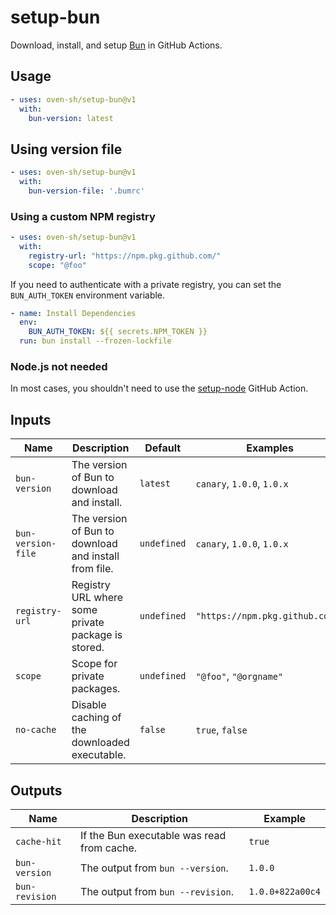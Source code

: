 # setup-bun

Download, install, and setup [Bun](https://bun.sh) in GitHub Actions.

## Usage

```yaml
- uses: oven-sh/setup-bun@v1
  with:
    bun-version: latest
```

## Using version file

```yaml
- uses: oven-sh/setup-bun@v1
  with:
    bun-version-file: '.bumrc'
```

### Using a custom NPM registry

```yaml
- uses: oven-sh/setup-bun@v1
  with:
    registry-url: "https://npm.pkg.github.com/"
    scope: "@foo"
```

If you need to authenticate with a private registry, you can set the `BUN_AUTH_TOKEN` environment variable.

```yaml
- name: Install Dependencies
  env:
    BUN_AUTH_TOKEN: ${{ secrets.NPM_TOKEN }}
  run: bun install --frozen-lockfile
```

### Node.js not needed

In most cases, you shouldn't need to use the [setup-node](https://github.com/actions/setup-node) GitHub Action.

## Inputs

| Name                | Description                                            | Default     | Examples                        |
| ------------------- | ------------------------------------------------------ | ----------- | ------------------------------- |
| `bun-version`       | The version of Bun to download and install.            | `latest`    | `canary`, `1.0.0`, `1.0.x`      |
| `bun-version-file`  | The version of Bun to download and install from file.  | `undefined` | `canary`, `1.0.0`, `1.0.x`      |
| `registry-url`      | Registry URL where some private package is stored.     | `undefined` | `"https://npm.pkg.github.com/"` |
| `scope`             | Scope for private packages.                            | `undefined` | `"@foo"`, `"@orgname"`          |
| `no-cache`          | Disable caching of the downloaded executable.          | `false`     | `true`, `false`                 |

## Outputs

| Name           | Description                                | Example          |
| -------------- | ------------------------------------------ | ---------------- |
| `cache-hit`    | If the Bun executable was read from cache. | `true`           |
| `bun-version`  | The output from `bun --version`.           | `1.0.0`          |
| `bun-revision` | The output from `bun --revision`.          | `1.0.0+822a00c4` |
